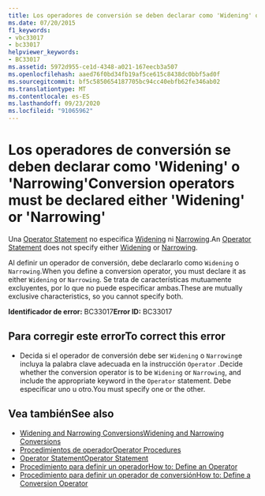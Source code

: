 ```yaml
---
title: Los operadores de conversión se deben declarar como 'Widening' o 'Narrowing'
ms.date: 07/20/2015
f1_keywords:
- vbc33017
- bc33017
helpviewer_keywords:
- BC33017
ms.assetid: 5972d955-ce1d-4348-a021-167eecb3a507
ms.openlocfilehash: aaed76f0bd34fb19af5ce615c8438dc0bbf5ad0f
ms.sourcegitcommit: bf5c5850654187705bc94cc40ebfb62fe346ab02
ms.translationtype: MT
ms.contentlocale: es-ES
ms.lasthandoff: 09/23/2020
ms.locfileid: "91065962"
---
```

# <a name="conversion-operators-must-be-declared-either-widening-or-narrowing"></a><span data-ttu-id="17482-102">Los operadores de conversión se deben declarar como 'Widening' o 'Narrowing'</span><span class="sxs-lookup"><span data-stu-id="17482-102">Conversion operators must be declared either 'Widening' or 'Narrowing'</span></span>

<span data-ttu-id="17482-103">Una [Operator Statement](../language-reference/statements/operator-statement.md) no especifica [Widening](../language-reference/modifiers/widening.md) ni [Narrowing](../language-reference/modifiers/narrowing.md).</span><span class="sxs-lookup"><span data-stu-id="17482-103">An [Operator Statement](../language-reference/statements/operator-statement.md) does not specify either [Widening](../language-reference/modifiers/widening.md) or [Narrowing](../language-reference/modifiers/narrowing.md).</span></span>  
  
 <span data-ttu-id="17482-104">Al definir un operador de conversión, debe declararlo como `Widening` o `Narrowing`.</span><span class="sxs-lookup"><span data-stu-id="17482-104">When you define a conversion operator, you must declare it as either `Widening` or `Narrowing`.</span></span> <span data-ttu-id="17482-105">Se trata de características mutuamente excluyentes, por lo que no puede especificar ambas.</span><span class="sxs-lookup"><span data-stu-id="17482-105">These are mutually exclusive characteristics, so you cannot specify both.</span></span>  
  
 <span data-ttu-id="17482-106">**Identificador de error:** BC33017</span><span class="sxs-lookup"><span data-stu-id="17482-106">**Error ID:** BC33017</span></span>  
  
## <a name="to-correct-this-error"></a><span data-ttu-id="17482-107">Para corregir este error</span><span class="sxs-lookup"><span data-stu-id="17482-107">To correct this error</span></span>  
  
- <span data-ttu-id="17482-108">Decida si el operador de conversión debe ser `Widening` o `Narrowing`e incluya la palabra clave adecuada en la instrucción `Operator` .</span><span class="sxs-lookup"><span data-stu-id="17482-108">Decide whether the conversion operator is to be `Widening` or `Narrowing`, and include the appropriate keyword in the `Operator` statement.</span></span> <span data-ttu-id="17482-109">Debe especificar uno u otro.</span><span class="sxs-lookup"><span data-stu-id="17482-109">You must specify one or the other.</span></span>  
  
## <a name="see-also"></a><span data-ttu-id="17482-110">Vea también</span><span class="sxs-lookup"><span data-stu-id="17482-110">See also</span></span>

- [<span data-ttu-id="17482-111">Widening and Narrowing Conversions</span><span class="sxs-lookup"><span data-stu-id="17482-111">Widening and Narrowing Conversions</span></span>](../programming-guide/language-features/data-types/widening-and-narrowing-conversions.md)
- [<span data-ttu-id="17482-112">Procedimientos de operador</span><span class="sxs-lookup"><span data-stu-id="17482-112">Operator Procedures</span></span>](../programming-guide/language-features/procedures/operator-procedures.md)
- [<span data-ttu-id="17482-113">Operator Statement</span><span class="sxs-lookup"><span data-stu-id="17482-113">Operator Statement</span></span>](../language-reference/statements/operator-statement.md)
- [<span data-ttu-id="17482-114">Procedimiento para definir un operador</span><span class="sxs-lookup"><span data-stu-id="17482-114">How to: Define an Operator</span></span>](../programming-guide/language-features/procedures/how-to-define-an-operator.md)
- [<span data-ttu-id="17482-115">Procedimiento para definir un operador de conversión</span><span class="sxs-lookup"><span data-stu-id="17482-115">How to: Define a Conversion Operator</span></span>](../programming-guide/language-features/procedures/how-to-define-a-conversion-operator.md)
